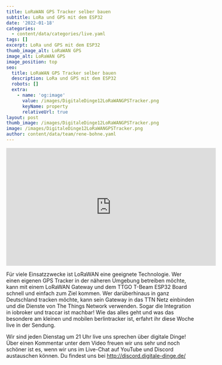 ```yaml
---
title: LoRaWAN GPS Tracker selber bauen
subtitle: LoRa und GPS mit dem ESP32
date: '2022-01-18'
categories:
  - content/data/categories/live.yaml
tags: []
excerpt: LoRa und GPS mit dem ESP32
thumb_image_alt: LoRaWAN GPS
image_alt: LoRaWAN GPS
image_position: top
seo:
  title: LoRaWAN GPS Tracker selber bauen
  description: LoRa und GPS mit dem ESP32
  robots: []
  extra:
    - name: 'og:image'
      value: /images/DigitaleDinge12LoRaWANGPSTracker.png
      keyName: property
      relativeUrl: true
layout: post
thumb_image: /images/DigitaleDinge12LoRaWANGPSTracker.png
image: /images/DigitaleDinge12LoRaWANGPSTracker.png
author: content/data/team/rene-bohne.yaml
---
```

<iframe width="560" height="315"
src="https://www.youtube-nocookie.com/embed/jXEWHDN9_yc?modestbranding=1"
frameborder="0" allow="accelerometer; autoplay; encrypted-media;
gyroscope; picture-in-picture" allowfullscreen>\\\</iframe>

Für viele Einsatzzwecke ist LoRaWAN eine geeignete Technologie. Wer einen eigenen GPS Tracker in der näheren Umgebung betreiben möchte, kann mit einem LoRaWAN Gateway und dem TTGO T-Beam ESP32 Board schnell und einfach zum Ziel kommen. Wer darüberhinaus in ganz Deutschland tracken möchte, kann sein Gateway in das TTN Netz einbinden und die Dienste von The Things Network verwenden. Sogar die Integration in iobroker und traccar ist machbar! Wie das alles geht und was das besondere am kleinen und mobilen berlintracker ist, erfahrt ihr diese Woche live in der Sendung.

Wir sind jeden Dienstag um 21 Uhr live uns sprechen über digitale Dinge! Über einen Kommentar unter dem Video freuen wir uns sehr und noch schöner ist es, wenn wir uns im Live-Chat auf YouTube und Discord austauschen können. Du findest uns bei http://discord.digitale-dinge.de/
